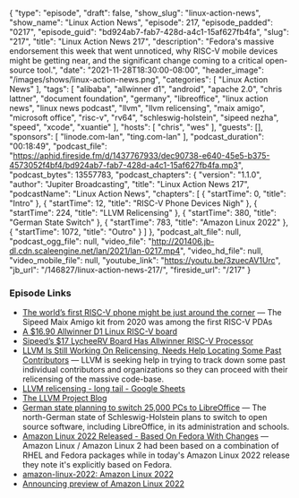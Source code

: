 {
  "type": "episode",
  "draft": false,
  "show_slug": "linux-action-news",
  "show_name": "Linux Action News",
  "episode": 217,
  "episode_padded": "0217",
  "episode_guid": "bd924ab7-fab7-428d-a4c1-15af627fb4fa",
  "slug": "217",
  "title": "Linux Action News 217",
  "description": "Fedora's massive endorsement this week that went unnoticed, why RISC-V mobile devices might be getting near, and the significant change coming to a critical open-source tool.",
  "date": "2021-11-28T18:30:00-08:00",
  "header_image": "/images/shows/linux-action-news.png",
  "categories": [
    "Linux Action News"
  ],
  "tags": [
    "alibaba",
    "allwinner d1",
    "android",
    "apache 2.0",
    "chris lattner",
    "document foundation",
    "germany",
    "libreoffice",
    "linux action news",
    "linux news podcast",
    "llvm",
    "llvm relicensing",
    "maix amigo",
    "microsoft office",
    "risc-v",
    "rv64",
    "schleswig-holstein",
    "sipeed nezha",
    "speed",
    "xcode",
    "xuantie"
  ],
  "hosts": [
    "chris",
    "wes"
  ],
  "guests": [],
  "sponsors": [
    "linode.com-lan",
    "ting.com-lan"
  ],
  "podcast_duration": "00:18:49",
  "podcast_file": "https://aphid.fireside.fm/d/1437767933/dec90738-e640-45e5-b375-4573052f4bf4/bd924ab7-fab7-428d-a4c1-15af627fb4fa.mp3",
  "podcast_bytes": 13557783,
  "podcast_chapters": {
    "version": "1.1.0",
    "author": "Jupiter Broadcasting",
    "title": "Linux Action News 217",
    "podcastName": "Linux Action News",
    "chapters": [
      {
        "startTime": 0,
        "title": "Intro"
      },
      {
        "startTime": 12,
        "title": "RISC-V Phone Devices Nigh"
      },
      {
        "startTime": 224,
        "title": "LLVM Relicensing"
      },
      {
        "startTime": 380,
        "title": "German State Switch"
      },
      {
        "startTime": 783,
        "title": "Amazon Linux 2022"
      },
      {
        "startTime": 1072,
        "title": "Outro"
      }
    ]
  },
  "podcast_alt_file": null,
  "podcast_ogg_file": null,
  "video_file": "http://201406.jb-dl.cdn.scaleengine.net/lan/2021/lan-0217.mp4",
  "video_hd_file": null,
  "video_mobile_file": null,
  "youtube_link": "https://youtu.be/3zuecAV1Urc",
  "jb_url": "/146827/linux-action-news-217/",
  "fireside_url": "/217"
}


### Episode Links

  * [The world’s first RISC-V phone might be just around the corner](https://tuxphones.com/sipeed-rv64-first-risc-v-rv64-phone-linux-2022-2023/ "The world’s first RISC-V phone might be just around the corner") — The Sipeed Maix Amigo kit from 2020 was among the first RISC-V PDAs
  * [A $16.90 Allwinner D1 Linux RISC-V board](https://www.cnx-software.com/2021/11/24/sipeed-licheerv-a-low-cost-allwinner-d1-linux-risc-v-board/ "A $16.90 Allwinner D1 Linux RISC-V board")
  * [Sipeed’s $17 LycheeRV Board Has Allwinner RISC-V Processor](https://www.tomshardware.com/amp/news/sipeed-lycheerv-risc-v "Sipeed’s $17 LycheeRV Board Has Allwinner RISC-V Processor")
  * [LLVM Is Still Working On Relicensing, Needs Help Locating Some Past Contributors](https://www.phoronix.com/scan.php?page=news_item&px=LLVM-Relicensing-Help "LLVM Is Still Working On Relicensing, Needs Help Locating Some Past Contributors") — LLVM is seeking help in trying to track down some past individual contributors and organizations so they can proceed with their relicensing of the massive code-base.
  * [LLVM relicensing - long tail - Google Sheets](https://docs.google.com/spreadsheets/d/18_0Hog_eSwES8lKwf7WJal3yBwwcYfvPu1yCfZnTcek/edit#gid=1357290134 "LLVM relicensing - long tail - Google Sheets")
  * [The LLVM Project Blog](https://blog.llvm.org/posts/2021-11-18-relicensing-update/ "The LLVM Project Blog")
  * [German state planning to switch 25,000 PCs to LibreOffice](https://blog.documentfoundation.org/blog/2021/11/18/german-state-planning-to-switch-25000-pcs-to-libreoffice/ "German state planning to switch 25,000 PCs to LibreOffice") — The north-German state of Schleswig-Holstein plans to switch to open source software, including LibreOffice, in its administration and schools.
  * [Amazon Linux 2022 Released - Based On Fedora With Changes](https://www.phoronix.com/scan.php?page=news_item&px=Amazon-Linux-2022-Preview "Amazon Linux 2022 Released - Based On Fedora With Changes") — Amazon Linux / Amazon Linux 2 had been based on a combination of RHEL and Fedora packages while in today's Amazon Linux 2022 release they note it's explicitly based on Fedora. 
  * [amazon-linux-2022: Amazon Linux 2022](https://github.com/amazonlinux/amazon-linux-2022 "amazon-linux-2022: Amazon Linux 2022")
  * [Announcing preview of Amazon Linux 2022](https://aws.amazon.com/about-aws/whats-new/2021/11/preview-amazon-linux-2022/ "Announcing preview of Amazon Linux 2022")


